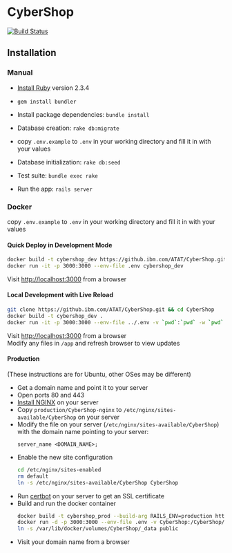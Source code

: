 # CyberShop

[![Build Status](https://travis.ibm.com/ATAT/CyberShop.svg?token=Lsphg5poC1bTwtG8aZmF&branch=master)](https://travis.ibm.com/ATAT/CyberShop)

## Installation

### Manual

* [Install Ruby](https://www.ruby-lang.org/en/documentation/installation/) version 2.3.4

* `gem install bundler`

* Install package dependencies: `bundle install`

* Database creation: `rake db:migrate`

* copy `.env.example` to `.env` in your working directory and fill it in with your values

* Database initialization: `rake db:seed`

* Test suite: `bundle exec rake`

* Run the app: `rails server`

### Docker

copy `.env.example` to `.env` in your working directory and fill it in with your values

#### Quick Deploy in Development Mode
```bash
docker build -t cybershop_dev https://github.ibm.com/ATAT/CyberShop.git
docker run -it -p 3000:3000 --env-file .env cybershop_dev
```
Visit [http://localhost:3000](http://localhost:3000) from a browser

#### Local Development with Live Reload
```bash
git clone https://github.ibm.com/ATAT/CyberShop.git && cd CyberShop
docker build -t cybershop_dev .
docker run -it -p 3000:3000 --env-file ../.env -v `pwd`:`pwd` -w `pwd` cybershop_dev rails db:migrate && rails server
```
Visit [http://localhost:3000](http://localhost:3000) from a browser</br>
Modify any files in `/app` and refresh browser to view updates

#### Production
(These instructions are for Ubuntu, other OSes may be different)
- Get a domain name and point it to your server
- Open ports 80 and 443
- [Install NGINX](https://www.nginx.com/resources/wiki/start/topics/tutorials/install/) on your server
- Copy `production/CyberShop-nginx` to `/etc/nginx/sites-available/CyberShop` on your server
- Modify the file on your server (`/etc/nginx/sites-available/CyberShop`) with the domain name pointing to your server:
    ```
    server_name <DOMAIN_NAME>;
    ```
- Enable the new site configuration
    ```bash
    cd /etc/nginx/sites-enabled
    rm default
    ln -s /etc/nginx/sites-available/CyberShop CyberShop
    ```
- Run [certbot](https://certbot.eff.org/) on your server to get an SSL certificate
- Build and run the docker container
    ```bash
    docker build -t cybershop_prod --build-arg RAILS_ENV=production https://github.ibm.com/ATAT/CyberShop.git
    docker run -d -p 3000:3000 --env-file .env -v CyberShop:/CyberShop/public cybershop_prod
    ln -s /var/lib/docker/volumes/CyberShop/_data public
    ```
- Visit your domain name from a browser